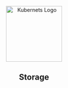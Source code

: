<p align="center">
    <img alt="Kubernets Logo" src="https://cdn.worldvectorlogo.com/logos/kubernets.svg" height="150" />
    <h2 align="center">Storage</h2>
</p>
